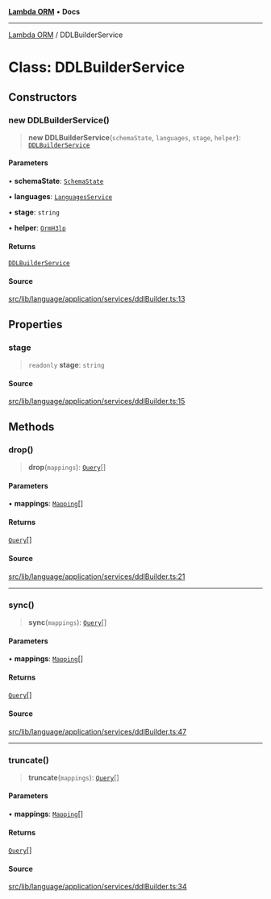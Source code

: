 [**Lambda ORM**](../README.md) • **Docs**

***

[Lambda ORM](../README.md) / DDLBuilderService

# Class: DDLBuilderService

## Constructors

### new DDLBuilderService()

> **new DDLBuilderService**(`schemaState`, `languages`, `stage`, `helper`): [`DDLBuilderService`](DDLBuilderService.md)

#### Parameters

• **schemaState**: [`SchemaState`](SchemaState.md)

• **languages**: [`LanguagesService`](LanguagesService.md)

• **stage**: `string`

• **helper**: [`OrmH3lp`](OrmH3lp.md)

#### Returns

[`DDLBuilderService`](DDLBuilderService.md)

#### Source

[src/lib/language/application/services/ddlBuilder.ts:13](https://github.com/lambda-orm/lambdaorm/blob/ab10fb384c2d6085dd4fd7c03b28ba24f70cde83/src/lib/language/application/services/ddlBuilder.ts#L13)

## Properties

### stage

> `readonly` **stage**: `string`

#### Source

[src/lib/language/application/services/ddlBuilder.ts:15](https://github.com/lambda-orm/lambdaorm/blob/ab10fb384c2d6085dd4fd7c03b28ba24f70cde83/src/lib/language/application/services/ddlBuilder.ts#L15)

## Methods

### drop()

> **drop**(`mappings`): [`Query`](Query.md)[]

#### Parameters

• **mappings**: [`Mapping`](../interfaces/Mapping.md)[]

#### Returns

[`Query`](Query.md)[]

#### Source

[src/lib/language/application/services/ddlBuilder.ts:21](https://github.com/lambda-orm/lambdaorm/blob/ab10fb384c2d6085dd4fd7c03b28ba24f70cde83/src/lib/language/application/services/ddlBuilder.ts#L21)

***

### sync()

> **sync**(`mappings`): [`Query`](Query.md)[]

#### Parameters

• **mappings**: [`Mapping`](../interfaces/Mapping.md)[]

#### Returns

[`Query`](Query.md)[]

#### Source

[src/lib/language/application/services/ddlBuilder.ts:47](https://github.com/lambda-orm/lambdaorm/blob/ab10fb384c2d6085dd4fd7c03b28ba24f70cde83/src/lib/language/application/services/ddlBuilder.ts#L47)

***

### truncate()

> **truncate**(`mappings`): [`Query`](Query.md)[]

#### Parameters

• **mappings**: [`Mapping`](../interfaces/Mapping.md)[]

#### Returns

[`Query`](Query.md)[]

#### Source

[src/lib/language/application/services/ddlBuilder.ts:34](https://github.com/lambda-orm/lambdaorm/blob/ab10fb384c2d6085dd4fd7c03b28ba24f70cde83/src/lib/language/application/services/ddlBuilder.ts#L34)
